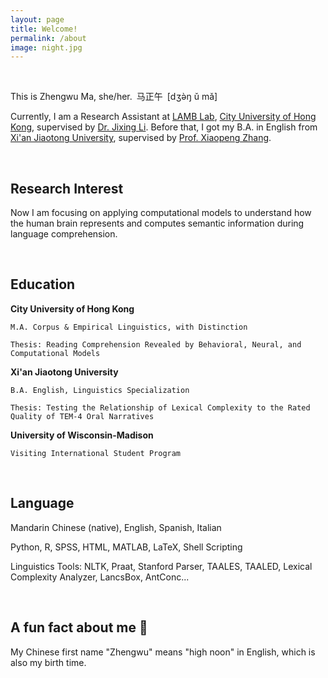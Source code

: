 ```yaml
---
layout: page
title: Welcome!
permalink: /about
image: night.jpg
---
```

<br>

This is Zhengwu Ma, she/her.&ensp;马正午&ensp;[dʒə̀ŋ ǔ mǎ]

Currently, I am a Research Assistant at [LAMB Lab](https://compneurolinglab.github.io/), [City University of Hong Kong](https://www.cityu.edu.hk/), supervised by [Dr. Jixing Li](https://jixing-li.github.io/). Before that, I got my B.A. in English from [Xi'an Jiaotong University](http://www.xjtu.edu.cn), supervised by [Prof. Xiaopeng Zhang](http://gr.xjtu.edu.cn/en/web/zhangxp).

<br>

## Research Interest

Now I am focusing on applying computational models to understand how the human brain represents and computes semantic information during language comprehension.

<br>

## Education

<b> City University of Hong Kong </b>

    M.A. Corpus & Empirical Linguistics, with Distinction

    Thesis: Reading Comprehension Revealed by Behavioral, Neural, and Computational Models

<b> Xi'an Jiaotong University </b>

    B.A. English, Linguistics Specialization

    Thesis: Testing the Relationship of Lexical Complexity to the Rated Quality of TEM-4 Oral Narratives

<b> University of Wisconsin-Madison </b>

    Visiting International Student Program

<br>

## Language

Mandarin Chinese (native), English, Spanish, Italian

Python, R, SPSS, HTML, MATLAB, LaTeX, Shell Scripting

Linguistics Tools: NLTK, Praat, Stanford Parser, TAALES, TAALED, Lexical Complexity Analyzer, LancsBox, AntConc...

<br>
 
## A fun fact about me 🥳

My Chinese first name "Zhengwu" means "high noon" in English, which is also my birth time.  
